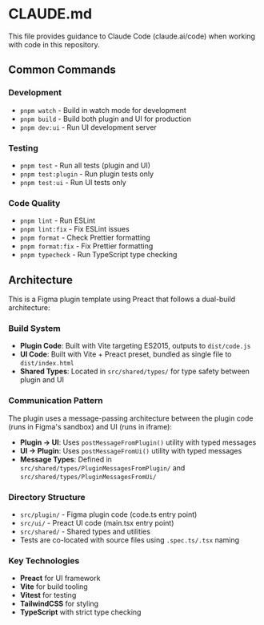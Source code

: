 # CLAUDE.md

This file provides guidance to Claude Code (claude.ai/code) when working with code in this repository.

## Common Commands

### Development
- `pnpm watch` - Build in watch mode for development
- `pnpm build` - Build both plugin and UI for production
- `pnpm dev:ui` - Run UI development server

### Testing
- `pnpm test` - Run all tests (plugin and UI)
- `pnpm test:plugin` - Run plugin tests only
- `pnpm test:ui` - Run UI tests only

### Code Quality
- `pnpm lint` - Run ESLint
- `pnpm lint:fix` - Fix ESLint issues
- `pnpm format` - Check Prettier formatting
- `pnpm format:fix` - Fix Prettier formatting
- `pnpm typecheck` - Run TypeScript type checking

## Architecture

This is a Figma plugin template using Preact that follows a dual-build architecture:

### Build System
- **Plugin Code**: Built with Vite targeting ES2015, outputs to `dist/code.js`
- **UI Code**: Built with Vite + Preact preset, bundled as single file to `dist/index.html`
- **Shared Types**: Located in `src/shared/types/` for type safety between plugin and UI

### Communication Pattern
The plugin uses a message-passing architecture between the plugin code (runs in Figma's sandbox) and UI (runs in iframe):

- **Plugin → UI**: Uses `postMessageFromPlugin()` utility with typed messages
- **UI → Plugin**: Uses `postMessageFromUi()` utility with typed messages
- **Message Types**: Defined in `src/shared/types/PluginMessagesFromPlugin/` and `src/shared/types/PluginMessagesFromUi/`

### Directory Structure
- `src/plugin/` - Figma plugin code (code.ts entry point)
- `src/ui/` - Preact UI code (main.tsx entry point) 
- `src/shared/` - Shared types and utilities
- Tests are co-located with source files using `.spec.ts/.tsx` naming

### Key Technologies
- **Preact** for UI framework
- **Vite** for build tooling
- **Vitest** for testing
- **TailwindCSS** for styling
- **TypeScript** with strict type checking